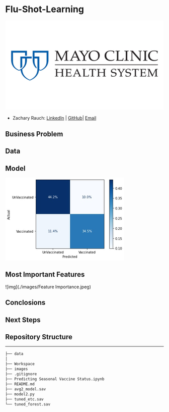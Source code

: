 # Flu-Shot-Learning
![img](./images/Mayo_Clinic.Header.webp)
- Zachary Rauch: 
[LinkedIn](https://www.linkedin.com/in/zach-rauch/) |
[GitHub](https://github.com/ZachRauch)|
[Email](zach.rauch0@gmail.com)

## Business Problem

## Data

## Model 

![img](./images/Confusion.jpeg)

## Most Important Features

![img](./images/Feature Importance.jpeg)

## Conclosions

## Next Steps

## Repository Structure
---
```
├── data  
│
├── Workspace
├── images
├── .gitignore
├── Predicting Seasonal Vaccine Status.ipynb
├── README.md
├── avg2_model.sav
├── model2.py
├── tuned_etc.sav
└── tuned_forest.sav
```
